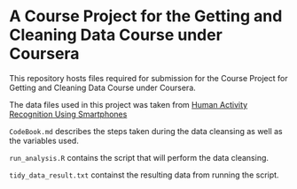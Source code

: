 A Course Project for the Getting and Cleaning Data Course under Coursera
========================================================================

This repository hosts files required for submission for the Course Project for Getting and Cleaning Data Course under Coursera.

The data files used in this project was taken from [Human Activity Recognition Using Smartphones](http://archive.ics.uci.edu/ml/datasets/Human+Activity+Recognition+Using+Smartphones)

`CodeBook.md` describes the steps taken during the data cleansing as well as the variables used.

`run_analysis.R` contains the script that will perform the data cleansing.

`tidy_data_result.txt` containst the resulting data from running the script.

